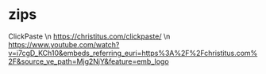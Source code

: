 # zips

ClickPaste
\n
https://christitus.com/clickpaste/
\n
https://www.youtube.com/watch?v=i7cgD_KCh10&embeds_referring_euri=https%3A%2F%2Fchristitus.com%2F&source_ve_path=Mjg2NjY&feature=emb_logo




